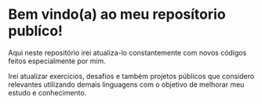 <h1>Bem vindo(a) ao meu reposítorio publíco!</h1>
<p>Aqui neste repositório irei atualiza-lo constantemente com novos códigos feitos especialmente por mim.
<p>Irei atualizar exercicios, desafios e também projetos públicos que considero relevantes utilizando demais linguagens com o objetivo de melhorar meu estudo e conhecimento.</p>
